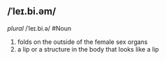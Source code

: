 ## /ˈleɪ.bi.əm/
*plural* /ˈleɪ.bi.ə/
#Noun
1. folds on the outside of the female sex organs
2. a lip or a structure in the body that looks like a lip
